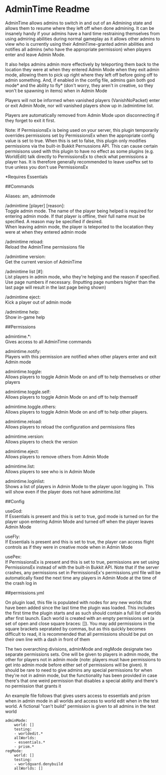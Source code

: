 AdminTime Readme
====

AdminTime allows admins to switch in and out of an Admining state and allows them to resume where they left off when done admining. It can be insanely handy if your admins have a hard time restraining themselves from using admiring abilities during normal gameplay as it allows other admins to view who is currently using their AdminTime-granted admin abilities and notifies all admins (who have the appropriate permission) when players enter and leave Admin Mode.

It also helps admins admin more effectively by teleporting them back to the location they were at when they entered Admin Mode when they exit admin mode, allowing them to pick up right where they left off before going off to admin something. And, if enabled in the config file, admins gain both god mode\* and the ability to fly\* (don't worry, they aren't in creative, so they won't be spawning in items) when in Admin Mode

Players will not be informed when vanished players (VanishNoPacket) enter or exit Admin Mode, nor will vanished players show up in /admintime list.

Players are automatically removed from Admin Mode upon disconnecting if they forget to exit it first.

Note: If PermissionsEx is being used on your server, this plugin temporarily overrides permissions set by PermissionsEx when the appropriate config value is set to true. When this is set to false, this plugin only modifies permissions via the built-in Bukkit Pernussions API. This can cause certain permisisons used with this plugin to have no effect as some plugins (e.g. WorldEdit) talk directly to PermissionsEx to check what permissions a player has. It is therefore generally recommended to leave usePex set to true unless you don't use PermissionsEx

\*Requires Essentials

##Commands

Aliases: am, adminmode

/admintime [player] [reason]:<br/>Toggle admin mode. The name of the player being helped is required for entering admin mode. If that player is offline, their full name must be specified. A reason may be specified if desired.<br/>When leaving admin mode, the player is teleported to the locatation they were at when they entered admin mode

/admintime reload:<br/>Reload the AdminTime permissions file

/admintime version:<br/>Get the current version of AdminTime

/admintime list [#]:<br/>List players in admin mode, who they're helping and the reason if specified. Use page numbers if necessary. (Inputting page numbers higher than the last page will result in the last page being shown)

/admintime eject:<br/>Kick a player out of admin mode

/admintime help:<br/>Show in-game help


##Permissions

admintime.*:<br/>Gives access to all AdminTime commands

admintime.notify:<br/>Players with this permission are notified when other players enter and exit Admin mode

admintime.toggle:<br/>Allows players to toggle Admin Mode on and off to help themselves or other players

admintime.toggle.self:<br/>Allows players to toggle Admin Mode on and off to help themself

admintime.toggle.others:<br/>Allows players to toggle Admin Mode on and off to help other players.

admintime.reload:<br/>Allows players to reload the configuration and permissions files

admintime.version:<br/>Allows players to check the version

admintime.eject:<br/>Allows players to remove others from Admin Mode

admintime.list:<br/>Allows players to see who is in Admin Mode

admintime.loginlist:<br/>Shows a list of players in Admin Mode to the player upon logging in. This will show even if the player does not have admintime.list

##Config

useGod:<br/>If Essentials is present and this is set to true, god mode is turned on for the player upon entering Admin Mode and turned off when the player leaves Admin Mode

useFly:<br/>If Essentials is present and this is set to true, the player can access flight controls as if they were in creative mode when in Admin Mode

usePex:<br/>If PermissionsEx is present and this is set to true, permissions are set using PermissionsEx instead of with the built-in Bukkit API. Note that if the server crashes, any permissions set in PermissionsEx's permissions.yml file will be automatically fixed the next time any players in Admin Mode at the time of the crash log in

##permissions.yml

On plugin load, this file is populated with nodes for any new worlds that have been added since the last time the plugin was loaded. This includes the first time the plugin starts and as such should contain a full list of worlds after first launch. Each world is created with an empty permissions set (a set of open and close square braces: []). You may add permissions in the square brackets sepratated by commas, but as this quickly becomes difficult to read, it is recommended that all permissions should be put on their own line with a dash in front of them

The two overarching divisions, adminMode and regMode designate two separate permissions sets. One will be given to players in admin mode, the other for players not in admin mode (note: players must have permissions to get into admin mode before either set of permissions will be given). It should be rare to need to give admins any special permissions for when they're not in admin mode, but the functionality has been provided in case there's that one weird permission that disables a special ability and there's no permission that grants it

An example file follows that gives users access to essentials and prism when in admin mode in all worlds and access to world edit when in the test world. A fictional "can't build" permission is given to all admins in the test world

	adminMode:
		world: []
		testing:
		- worldedit.*
		allWorlds:
		- essentials.*
		- prism.*
	regMode:
		world: []
		testing:
		- worldguard.denybuild
		allWorlds: []

